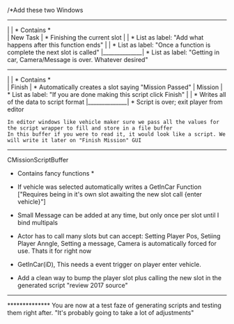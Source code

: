 
/*Add these two Windows 
 ______________
|              |    * Contains *   
|   New Task   |    * Finishing the current slot
|              |    * List as label: "Add what happens after this function ends"
|              |    * List as label: "Once a function is complete the next slot is called"
|______________|    * List as label: "Getting in car, Camera/Message is over. Whatever desired"

 ______________
|              |    * Contains *   
|    Finish    |    * Automatically creates a slot saying "Mission Passed"
|    Mission   |    * List as label: "If you are done making this script click Finish"
|              |    * Writes all of the data to script format
|______________|    * Script is over; exit player from editor


    In editor windows like vehicle maker sure we pass all the values for the script wrapper to fill and store in a file buffer
    In this buffer if you were to read it, it would look like a script. We will write it later on "Finish Mission" GUI
------------------------------------------------------------------------------------------------------------

CMissionScriptBuffer

* Contains fancy functions * 

* If vehicle was selected automatically writes a GetInCar Function ["Requires being in it's own slot awaiting the new slot call {enter vehicle}"]
* Small Message can be added at any time, but only once per slot until I bind multipals
* Actor has to call many slots but can accept: 
Setting Player Pos, Setiing Player Anngle, Setting a message, Camera is automatically forced for use. Thats it for right now
* GetInCar(iD), This needs a event trigger on player enter vehicle. 
* Add a clean way to bump the player slot plus calling the new slot in the generated script "review 2017 source"

-------------------------------------------------------------------------------------------------------------------------------------

************** You are now at a test faze of generating scripts and testing them right after. "It's probably going to take a lot of adjustments"